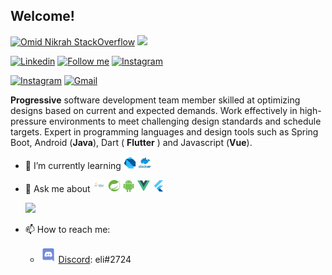 
## Welcome!
[![Omid Nikrah StackOverflow](https://github-readme-stackoverflow.vercel.app/?userID=7098524)](https://stackoverflow.com/users/7098524/eli)&nbsp;<img
  src="https://cr-ss-service.azurewebsites.net/api/ScreenShot?widget=summary&username=elirehema&badges=3&--badge-margin=1px&branding=false&layout=horizontal&show-avatar=true&style=--header-bg-color:%2300A756;--border-radius:3px;--name-font-weight:bold;--name-font-size:11.5px;--header-padding:1px;--badge-rank-font-size:0.2em;--badge-location-font-size:0.2em;--badge-technology-font-size:5px;width:300px;--avatar-size:30px;--score-font-size:12px;"
/>
<!-- [![Anurag's GitHub stats](https://github-readme-stats.vercel.app/api?username=eli)](https://github.com/anuraghazra/github-readme-stats) -->

[![Linkedin](https://img.shields.io/badge/-LinkedIn-blue?style=flat&logo=Linkedin&logoColor=white)](https://www.linkedin.com/in/elirehema-paul-3755b4124)
[<img src="https://img.shields.io/github/followers/elirehema?label=follow&style=social" height="22" title="Follow me" />](https://github.com/elirehema) 
[![Instagram](https://img.shields.io/badge/-Instagram-c13584?style=flat&labelColor=c13584&logo=instagram&logoColor=white)](https://www.instagram.com/elixmli)

[![Instagram](https://img.shields.io/twitter/follow/elixml?label=Follow&style=social)](https://www.instagram.com/elixml)
[![Gmail](https://img.shields.io/badge/-Gmail-c14438?style=flat&logo=Gmail&logoColor=white)](mailto:elirehemapaulo@gmail.com)



__Progressive__ software development team member skilled at optimizing designs based on current
and expected demands. Work effectively in high-pressure environments to meet challenging design
standards and schedule targets. Expert in programming languages and design tools such as Spring Boot, Android (__Java__), Dart ( __Flutter__ )
and Javascript (__Vue__).



- 🌱 I’m currently learning <img height="20" src="https://raw.githubusercontent.com/github/explore/80688e429a7d4ef2fca1e82350fe8e3517d3494d/topics/dart/dart.png"></code>
<img height="20" src="https://raw.githubusercontent.com/github/explore/80688e429a7d4ef2fca1e82350fe8e3517d3494d/topics/docker/docker.png"></code>


- 💬 Ask me about 
 <img height="20" src="https://raw.githubusercontent.com/github/explore/80688e429a7d4ef2fca1e82350fe8e3517d3494d/topics/java/java.png"></code>
 <img height="20" src="https://raw.githubusercontent.com/github/explore/80688e429a7d4ef2fca1e82350fe8e3517d3494d/topics/spring-boot/spring-boot.png"></code>
 <img height="20" src="https://raw.githubusercontent.com/github/explore/80688e429a7d4ef2fca1e82350fe8e3517d3494d/topics/android/android.png"></code>
 <img height="20" src="https://raw.githubusercontent.com/github/explore/80688e429a7d4ef2fca1e82350fe8e3517d3494d/topics/vue/vue.png"></code>
  <img height="20" src="https://raw.githubusercontent.com/github/explore/80688e429a7d4ef2fca1e82350fe8e3517d3494d/topics/flutter/flutter.png"></code>

  <img height="20" src="https://upload.wikimedia.org/wikipedia/commons/thumb/3/33/Figma-logo.svg/400px-Figma-logo.svg.png"></code>

- 📫 How to reach me: 
   - <a><img height="25" src="https://raw.githubusercontent.com/github/explore/80688e429a7d4ef2fca1e82350fe8e3517d3494d/topics/discord/discord.png"> [Discord](https://discord.com/): eli#2724 </a>

